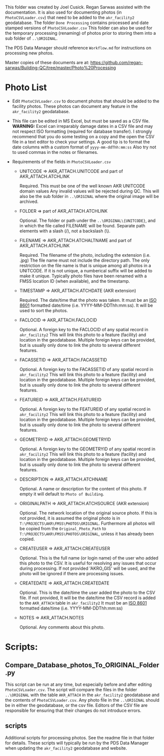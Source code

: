 This folder was created by Joel Cusick.  Regan Sarwas assisted with the documentation.
It is also used for documenting photos (in `PhotoCSVLoader.csv`) that need
to be added to the `akr_facility2` geodatabase.
The folder `Done Processing` contains processed and date stamped versions of
`PhotoCSVLoader.csv`
This folder can also be used for the temporary processing (renaming) of photos
prior to storing them into a sub folder of `..\ORIGINAL`.

The PDS Data Manager should reference `Workflow.md` for instructions
on processing new photos.

Master copies of these documents are at:
https://github.com/regan-sarwas/Building-QC/tree/master/Photo%20Processing

Photo List
==========
* Edit `PhotoCSVLoader.csv` to document photos that should be added to the
  facility photos.  These photos can document any feature in the `akr_facility2`
  geodatabase.

* This file can be edited in MS Excel, but must be saved as a CSV file.
  **WARNING:** Excel can irreparably damage dates in a CSV file and may not respect
  ISO formatting (required for database transfer). I strongly recommend that you do some
  testing on a copy and the open the CSV file in a text editor to check your settings.
  A good tip is to format the date columns with a custom format of `yyyy-mm-ddThh:mm:ss`
  Also try not to used commas in the notes or filenames.

* Requirements of the fields in `PhotoCSVLoader.csv`

  * UNITCODE => AKR_ATTACH.UNITCODE and part of AKR_ATTACH.ATCHLINK

    Required.  This must be one of the well known AKR UNITCODE domain values
    Any invalid values will be rejected during QC.  This will also be the sub folder
    in `..\ORIGINAL` where the original image will be archived.

  * FOLDER => part of AKR_ATTACH.ATCHLINK

    Optional.  The folder or path under the `..\ORIGINAL\{UNITCODE}`, and in
    which the file called FILENAME will be found. Separate path elements with
    a slash (/), not a backslash (\\).

  * FILENAME => AKR_ATTACH.ATCHALTNAME and part of AKR_ATTACH.ATCHLINK

    Required.  The filename of the photo, including the extension (i.e. .jpg)
    The file name must not include the directory path.  The only restriction on the
    file name is that is unique among all photos in a UNITCODE.  If it is not unique,
    a numberical suffix will be added to make it unique.
    Typically photo files have been renamed with a FMSS location ID (when available),
    and the timestamp.

  * TIMESTAMP => AKR_ATTACH.ATCHDATE (AKR extension)

    Required. The date/time that the photo was taken.  It must be
    an [ISO 8601](https://en.wikipedia.org/wiki/ISO_8601) formatted date/time
    (i.e. YYYY-MM-DDThh:mm:ss).  It will be used to sort the photos.

  * FACLOCID => AKR_ATTACH.FACLOCID

    Optional. A foreign key to the FACLOCID of any spatial record in `akr_facility2`
    This will link this photo to a feature (facility) and location in the geodatabase.
    Multiple foreign keys can be provided, but is usually only done to link the photo
    to several different features.

  * FACASSETID => AKR_ATTACH.FACASSETID

    Optional. A foreign key to the FACASSETID of any spatial record in `akr_facility2`
    This will link this photo to a feature (facility) and location in the geodatabase.
    Multiple foreign keys can be provided, but is usually only done to link the photo
    to several different features.

  * FEATUREID => AKR_ATTACH.FEATUREID

    Optional. A foreign key to the FEATUREID of any spatial record in `akr_facility2`
    This will link this photo to a feature (facility) and location in the geodatabase.
    Multiple foreign keys can be provided, but is usually only done to link the photo
    to several different features.

  * GEOMETRYID => AKR_ATTACH.GEOMETRYID

    Optional. A foreign key to the GEOMETRYID of any spatial record in `akr_facility2`
    This will link this photo to a feature (facility) and location in the geodatabase.
    Multiple foreign keys can be provided, but is usually only done to link the photo
    to several different features.

  * DESCRIPTION => AKR_ATTACH.ATCHNAME

    Optional. A name or description for the content of this photo.
    If empty it will default to `Photo of Building`.

  * ORIGINALPATH => AKR_ATTACH.ATCHSOURCE (AKR extension)

    Optional. The network location of the original source photo.
    If this is not provided, it is assumed the original photo is in
    `T:\PROJECTS\AKR\FMSS\PHOTOS\ORIGINAL`. Furthermore all photos will be copied from
    the `Original_Photo_Path` to `T:\PROJECTS\AKR\FMSS\PHOTOS\ORIGINAL`, unless it has
    already been copied.

  * CREATEUSER => AKR_ATTACH.CREATEUSER

    Optional. This is the full name (or login name) of the user who added
    this photo to the CSV.  It is useful for resolving any issues that occur during processing.
    If not provided 'AKRO_GIS' will be used, and the photo will be ignored if there are
    processing issues.

  * CREATEDATE => AKR_ATTACH.CREATEDATE

    Optional. This is the date/time the user added the photo to the CSV file.  If not provided,
    It will be the date/time the CSV record is added to the `AKR_ATTACH` table in `akr_facility2`
    It must be an [ISO 8601](https://en.wikipedia.org/wiki/ISO_8601) formatted date/time
    (i.e. YYYY-MM-DDThh:mm:ss)

  * NOTES => AKR_ATTACH.NOTES

    Optional. Any comments about this photo.

Scripts:
========

Compare_Database_photos_To_ORIGINAL_Folder.py
---------------------------------------------
This script can be run at any time, but especially before and after editing
`PhotoCSVLoader.csv`.  The script will compare the files in the folder
`..\ORIGINAL` with the table `AKR_ATTACH` in the  `akr_facility2` geodatabase
and the contents of `PhotoCSVLoader.csv`.  Any photo file in the `..\ORIGINAL`
should be in either the geodatabase, or the csv file.  Editors of the CSV
file are responsible for ensuring that their changes do not introduce errors.

scripts
-------
Additional scripts for processing photos.  See the readme file in that
folder for details.  These scripts will typically be run by the PDS
Data Manager when updating the `akr_facility2` geodatabase and website.
